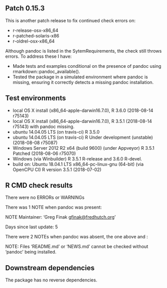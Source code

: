 ## Patch 0.15.3
This is another patch release to fix continued check errors on:

* r-release-osx-x86_64
* r-patched-solaris-x86
* r-oldrel-osx-x86_64

Although pandoc is listed in the SytemRequirements, the check still throws errors. To address these I have:
* Made tests and examples conditional on the presence of pandoc using rmarkdown::pandoc_available().
* Tested the package in a simulated environment where pandoc is missing, ensuring it correctly detects a missing pandoc installation.


## Test environments
* local OS X install (x86_64-apple-darwin16.7.0), R 3.6.0  (2018-08-14 r75143)
* local OS X install (x86_64-apple-darwin16.7.0), R 3.5.1  (2018-08-14 r75143) with pandoc missing.
* ubuntu  14.04.05 LTS (on travis-ci) R 3.5.0
* ubuntu  14.04.05 LTS (on travis-ci) R Under development (unstable) (2018-08-08 r75087)
* Windows Server 2012 R2 x64 (build 9600) (under Appveyor) R 3.5.1 Patched (2018-08-06 r75070)
* Windows (via Winbuilder) R 3.5.1 R-release and  3.6.0 R-devel.
* build on: Ubuntu 18.04.1 LTS x86_64-pc-linux-gnu (64-bit) (via OpenCPU CI) R version 3.5.1 (2018-07-02)

## R CMD check results

There were no ERRORs or WARNINGs 

There was 1 NOTE when pandoc was present:

NOTE
Maintainer: ‘Greg Finak <gfinak@fredhutch.org>’

Days since last update: 5

There were 2 NOTEs when pandoc was absent, the one above and :

NOTE:
Files ‘README.md’ or ‘NEWS.md’ cannot be checked without ‘pandoc’ being installed.


## Downstream dependencies

The package has no reverse dependencies.
